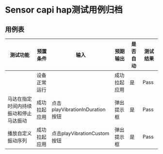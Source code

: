 # Sensor capi hap测试用例归档

## 用例表

| 测试功能            | 预置条件      | 输入                              | 预期输出             | 是否自动 | 测试结果 |
| --------------- | --------- | ------------------------------- | ---------------- | ---- | ---- |
|                 | 设备正常运行    |                                 | 成功拉起应用           | 是    | Pass |
| 马达在指定时间内持续振动和停止马达振动            | 成功拉起应用    | 点击playVibrationInDuration按钮                  | 弹出提示框            | 是    | Pass |
| 播放自定义振动序列           | 成功拉起应用 | 点击playVibrationCustom按钮                  | 弹出提示框      | 是    | Pass |


